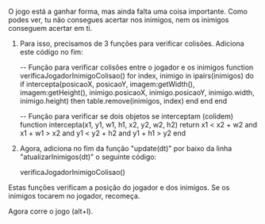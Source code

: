 
O jogo está a ganhar forma, mas ainda falta uma coisa importante. Como podes ver, tu não consegues acertar nos inimigos, nem os inimigos conseguem acertar em ti.

1. Para isso, precisamos de 3 funções para verificar colisões. Adiciona este código no fim: 

    -- Função para verificar colisões entre o jogador e os inimigos
    function verificaJogadorInimigoColisao()
        for index, inimigo in ipairs(inimigos) do
            if intercepta(posicaoX, posicaoY, imagem:getWidth(), imagem:getHeight(), inimigo.posicaoX, inimigo.posicaoY, inimigo.width, inimigo.height) then
                table.remove(inimigos, index)
            end
        end
    end

    -- Função para verificar se dois objetos se interceptam (colidem)
    function intercepta(x1, y1, w1, h1, x2, y2, w2, h2)
        return x1 < x2 + w2 and
        x1 + w1 > x2 and
        y1 < y2 + h2 and
        y1 + h1 > y2
    end

2. Agora, adiciona no fim da função "update(dt)" por baixo da linha "atualizarInimigos(dt)" o seguinte código:

    verificaJogadorInimigoColisao()

Estas funções verificam a posição do jogador e dos inimigos.
Se os inimigos tocarem no jogador, recomeça.

Agora corre o jogo (alt+l).

